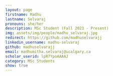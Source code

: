 ```yaml
---
layout: page
firstname: Madhu
lastname: Selvaraj
pronouns: she/her
description: MSc Student (Fall 2023 - Present)
img: assets/img/people/madhu_selvaraj.jpg
redirect: https://github.com/madhuselvarajj
linkedin_username: madhu-selvaraj
github: madhuselvarajj
email: madhumitha.selvaraj@ucalgary.ca
scholar_userid: lpR7YpoAAAAJ
category: MSc Students
show: true
---
```

